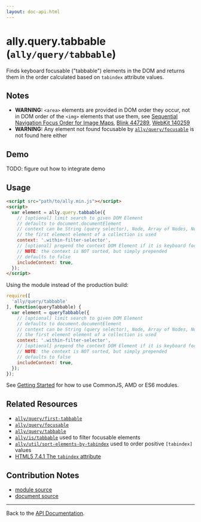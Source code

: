 ```yaml
---
layout: doc-api.html
---
```


# ally.query.tabbable (`ally/query/tabbable`)

Finds keyboard focusable ("tabbable") elements in the DOM and returns them in the order calculated based on `tabindex` attribute values.


## Notes

* **WARNING:** `<area>` elements are provided in DOM order they occur, not in DOM order of the `<img>` elements that use them, see [Sequential Navigation Focus Order for Image Maps](https://www.w3.org/Bugs/Public/show_bug.cgi?id=27787), [Blink 447289](https://code.google.com/p/chromium/issues/detail?id=447289), [WebKit 140259](https://bugs.webkit.org/show_bug.cgi?id=140259)
* **WARNING:** Any element not found focusable by [`ally/query/focusable`](focusable.md#Notes) is not found here either


## Demo

TODO: figure out how to integrate demo


## Usage

```html
<script src="path/to/ally.min.js"></script>
<script>
  var element = ally.query.tabbable({
    // [optional] limit search to given DOM Element
    // defaults to document.documentElement
    // context can be String (query selector), Node, Array of Nodes, NodeList, HTMLCollection
    // the first element element of a collection is used
    context: '.within-filter-selector',
    // [optional] prepend the context DOM Element if it is keyboard focusable
    // NOTE: the context is NOT sorted, but simply prepended
    // defaults to false
    includeContext: true,
  });
</script>
```

Using the module instead of the production build:

```js
require([
  'ally/query/tabbable'
], function(queryTabbable) {
  var element = queryTabbable({
    // [optional] limit search to given DOM Element
    // defaults to document.documentElement
    // context can be String (query selector), Node, Array of Nodes, NodeList, HTMLCollection
    // the first element element of a collection is used
    context: '.within-filter-selector',
    // [optional] prepend the context DOM Element if it is keyboard focusable
    // NOTE: the context is NOT sorted, but simply prepended
    // defaults to false
    includeContext: true,
  });
});
```

See [Getting Started](../../getting-started.md) for how to use CommonJS, AMD or ES6 modules.


## Related Resources

* [`ally/query/first-tabbable`](first-tabbable.md)
* [`ally/query/focusable`](focusable.md)
* [`ally/query/tabbable`](tabbable.md)
* [`ally/is/tabbable`](../is/tabbable.md) used to filter focusable elements
* [`ally/util/sort-elements-by-tabindex`](../util.md#sort-elements-by-tabindex) used to order positive `[tabindex]` values
* [HTML5 7.4.1 The `tabindex` attribute](http://www.w3.org/TR/html5/editing.html#sequential-focus-navigation-and-the-tabindex-attribute)


## Contribution Notes

* [module source](https://github.com/medialize/ally.js/blob/master/src/query/tabsequence.js)
* [document source](https://github.com/medialize/ally.js/blob/master/docs/api/query/tabsequence.md)


---

Back to the [API Documentation](../README.md).

